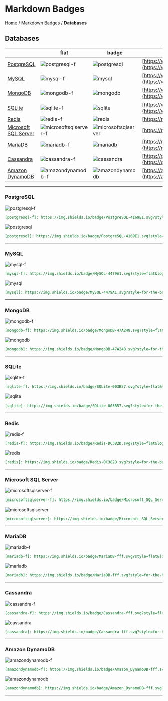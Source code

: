 # Markdown Badges

[Home](../../README.md) / Markdown Badges / **Databases**

## Databases

| | flat  | badge | link |
| --- | --- | --- | --- |
| [PostgreSQL](#postgresql) | ![postgresql-f] | ![postgresql] | [https://www.postgresql.org](https://www.postgresql.org) |
| [MySQL](#mysql) | ![mysql-f] | ![mysql] | [https://www.mysql.com](https://www.mysql.com) |
| [MongoDB](#mongodb) | ![mongodb-f] | ![mongodb] | [https://www.mongodb.com](https://www.mongodb.com) |
| [SQLite](#sqlite) | ![sqlite-f] | ![sqlite] | [https://www.sqlite.org](https://www.sqlite.org) |
| [Redis](#redis) | ![redis-f] | ![redis] | [https://redis.io](https://redis.io) |
| [Microsoft SQL Server](#microsoft-sql-server) | ![microsoftsqlserver-f] | ![microsoftsqlserver] | [https://redis.io](https://redis.io) |
| [MariaDB](#mariadb) | ![mariadb-f] | ![mariadb] | [https://mariadb.org](https://mariadb.org) |
| [Cassandra](#cassandra) | ![cassandra-f] | ![cassandra] | [https://cassandra.apache.org](https://cassandra.apache.org) |
| [Amazon DynamoDB](#amazon-dynamodb) | ![amazondynamodb-f] | ![amazondynamodb] | [https://aws.amazon.com/dynamodb](https://aws.amazon.com/dynamodb) |

---

### PostgreSQL

![postgresql-f]

[postgresql-f]: https://img.shields.io/badge/PostgreSQL-4169E1.svg?style=flat&logo=postgresql&logoColor=fff&cacheSeconds=3600

```markdown
[postgresql-f]: https://img.shields.io/badge/PostgreSQL-4169E1.svg?style=flat&logo=postgresql&logoColor=fff&cacheSeconds=3600
```

![postgresql]

[postgresql]: https://img.shields.io/badge/PostgreSQL-4169E1.svg?style=for-the-badge&logo=postgresql&logoColor=fff&cacheSeconds=3600

```markdown
[postgresql]: https://img.shields.io/badge/PostgreSQL-4169E1.svg?style=for-the-badge&logo=postgresql&logoColor=fff&cacheSeconds=3600
```

---

### MySQL

![mysql-f]

[mysql-f]: https://img.shields.io/badge/MySQL-4479A1.svg?style=flat&logo=mysql&logoColor=fff&cacheSeconds=3600

```markdown
[mysql-f]: https://img.shields.io/badge/MySQL-4479A1.svg?style=flat&logo=mysql&logoColor=fff&cacheSeconds=3600
```

![mysql]

[mysql]: https://img.shields.io/badge/MySQL-4479A1.svg?style=for-the-badge&logo=mysql&logoColor=fff&cacheSeconds=3600

```markdown
[mysql]: https://img.shields.io/badge/MySQL-4479A1.svg?style=for-the-badge&logo=mysql&logoColor=fff&cacheSeconds=3600
```

---

### MongoDB

![mongodb-f]

[mongodb-f]: https://img.shields.io/badge/MongoDB-47A248.svg?style=flat&logo=mongodb&logoColor=fff&cacheSeconds=3600

```markdown
[mongodb-f]: https://img.shields.io/badge/MongoDB-47A248.svg?style=flat&logo=mongodb&logoColor=fff&cacheSeconds=3600
```

![mongodb]

[mongodb]: https://img.shields.io/badge/MongoDB-47A248.svg?style=for-the-badge&logo=mongodb&logoColor=fff&cacheSeconds=3600

```markdown
[mongodb]: https://img.shields.io/badge/MongoDB-47A248.svg?style=for-the-badge&logo=mongodb&logoColor=fff&cacheSeconds=3600
```

---

### SQLite

![sqlite-f]

[sqlite-f]: https://img.shields.io/badge/SQLite-003B57.svg?style=flat&logo=sqlite&logoColor=fff&cacheSeconds=3600

```markdown
[sqlite-f]: https://img.shields.io/badge/SQLite-003B57.svg?style=flat&logo=sqlite&logoColor=fff&cacheSeconds=3600
```

![sqlite]

[sqlite]: https://img.shields.io/badge/SQLite-003B57.svg?style=for-the-badge&logo=sqlite&logoColor=fff&cacheSeconds=3600

```markdown
[sqlite]: https://img.shields.io/badge/SQLite-003B57.svg?style=for-the-badge&logo=sqlite&logoColor=fff&cacheSeconds=3600
```

---

### Redis

![redis-f]

[redis-f]: https://img.shields.io/badge/Redis-DC382D.svg?style=flat&logo=redis&logoColor=fff&cacheSeconds=3600

```markdown
[redis-f]: https://img.shields.io/badge/Redis-DC382D.svg?style=flat&logo=redis&logoColor=fff&cacheSeconds=3600
```

![redis]

[redis]: https://img.shields.io/badge/Redis-DC382D.svg?style=for-the-badge&logo=redis&logoColor=fff&cacheSeconds=3600

```markdown
[redis]: https://img.shields.io/badge/Redis-DC382D.svg?style=for-the-badge&logo=redis&logoColor=fff&cacheSeconds=3600
```

---

### Microsoft SQL Server

![microsoftsqlserver-f]

[microsoftsqlserver-f]: https://img.shields.io/badge/Microsoft_SQL_Server-fff.svg?style=flat&logo=microsoftsqlserver&logoColor=cc2927&cacheSeconds=3600

```markdown
[microsoftsqlserver-f]: https://img.shields.io/badge/Microsoft_SQL_Server-fff.svg?style=flat&logo=microsoftsqlserver&logoColor=cc2927&cacheSeconds=3600
```

![microsoftsqlserver]

[microsoftsqlserver]: https://img.shields.io/badge/Microsoft_SQL_Server-fff.svg?style=for-the-badge&logo=microsoftsqlserver&logoColor=cc2927&cacheSeconds=3600

```markdown
[microsoftsqlserver]: https://img.shields.io/badge/Microsoft_SQL_Server-fff.svg?style=for-the-badge&logo=microsoftsqlserver&logoColor=cc2927&cacheSeconds=3600
```

---

### MariaDB

![mariadb-f]

[mariadb-f]: https://img.shields.io/badge/MariaDB-fff.svg?style=flat&logo=mariadb&logoColor=003545&cacheSeconds=3600

```markdown
[mariadb-f]: https://img.shields.io/badge/MariaDB-fff.svg?style=flat&logo=mariadb&logoColor=003545&cacheSeconds=3600
```

![mariadb]

[mariadb]: https://img.shields.io/badge/MariaDB-fff.svg?style=for-the-badge&logo=mariadb&logoColor=003545&cacheSeconds=3600

```markdown
[mariadb]: https://img.shields.io/badge/MariaDB-fff.svg?style=for-the-badge&logo=mariadb&logoColor=003545&cacheSeconds=3600
```

---

### Cassandra

![cassandra-f]

[cassandra-f]: https://img.shields.io/badge/Cassandra-fff.svg?style=flat&logo=apachecassandra&logoColor=1287B1&cacheSeconds=3600

```markdown
[cassandra-f]: https://img.shields.io/badge/Cassandra-fff.svg?style=flat&logo=apachecassandra&logoColor=1287B1&cacheSeconds=3600
```

![cassandra]

[cassandra]: https://img.shields.io/badge/Cassandra-fff.svg?style=for-the-badge&logo=apachecassandra&logoColor=1287B1&cacheSeconds=3600

```markdown
[cassandra]: https://img.shields.io/badge/Cassandra-fff.svg?style=for-the-badge&logo=apachecassandra&logoColor=1287B1&cacheSeconds=3600
```

---

### Amazon DynamoDB

![amazondynamodb-f]

[amazondynamodb-f]: https://img.shields.io/badge/Amazon_DynamoDB-fff.svg?style=flat&logo=amazondynamodb&logoColor=4053d6&cacheSeconds=3600

```markdown
[amazondynamodb-f]: https://img.shields.io/badge/Amazon_DynamoDB-fff.svg?style=flat&logo=amazondynamodb&logoColor=4053d6&cacheSeconds=3600
```

![amazondynamodb]

[amazondynamodb]: https://img.shields.io/badge/Amazon_DynamoDB-fff.svg?style=for-the-badge&logo=amazondynamodb&logoColor=4053d6&cacheSeconds=3600

```markdown
[amazondynamodb]: https://img.shields.io/badge/Amazon_DynamoDB-fff.svg?style=for-the-badge&logo=amazondynamodb&logoColor=4053d6&cacheSeconds=3600
```

---
